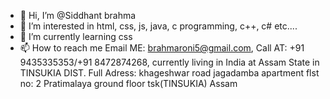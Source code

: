 - 👋 Hi, I’m @Siddhant brahma 
- 👀 I’m interested in html, css, js, java, c programming, c++, c# etc....
- 🌱 I’m currently learning css
- 📫 How to reach me Email ME: brahmaroni5@gmail.com, Call AT: +91 9435335353/+91 8472874268, currently living in India at Assam State in TINSUKIA DIST. Full Adress: khageshwar road jagadamba apartment flst no: 2 Pratimalaya ground floor tsk(TINSUKIA) Assam

<!---
Tigerbrahma/Tigerbrahma is a ✨ special ✨ repository because its `README.md` (this file) appears on your GitHub profile.
You can click the Preview link to take a look at your changes.
--->
